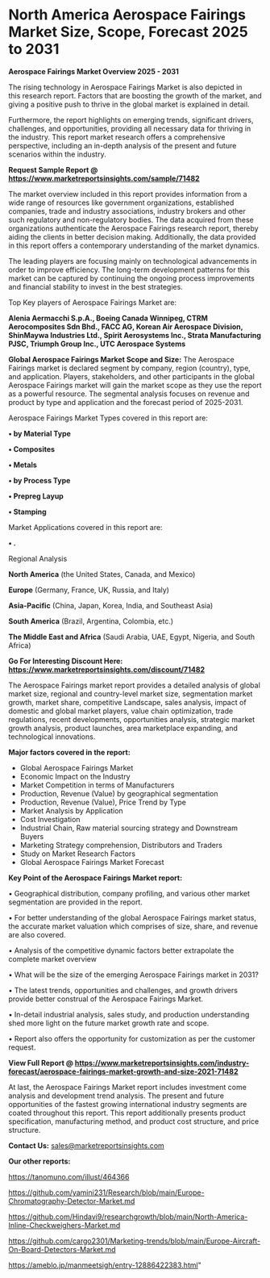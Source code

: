 # North America Aerospace Fairings Market Size, Scope, Forecast 2025 to 2031

<Strong> Aerospace Fairings Market Overview 2025 - 2031</strong>

The rising technology in Aerospace Fairings Market is also depicted in this research report. Factors that are boosting the growth of the market, and giving a positive push to thrive in the global market is explained in detail.

Furthermore, the report highlights on emerging trends, significant drivers, challenges, and opportunities, providing all necessary data for thriving in the industry. This report market research offers a comprehensive perspective, including an in-depth analysis of the present and future scenarios within the industry.

<strong>Request Sample Report @ <a href=https://www.marketreportsinsights.com/sample/71482>https://www.marketreportsinsights.com/sample/71482</a></strong>

The market overview included in this report provides information from a wide range of resources like government organizations, established companies, trade and industry associations, industry brokers and other such regulatory and non-regulatory bodies. The data acquired from these organizations authenticate the Aerospace Fairings research report, thereby aiding the clients in better decision making. Additionally, the data provided in this report offers a contemporary understanding of the market dynamics.

The leading players are focusing mainly on technological advancements in order to improve efficiency. The long-term development patterns for this market can be captured by continuing the ongoing process improvements and financial stability to invest in the best strategies.

Top Key players of Aerospace Fairings Market are:

<strong>Alenia Aermacchi S.p.A., Boeing Canada Winnipeg, CTRM Aerocomposites Sdn Bhd., FACC AG, Korean Air Aerospace Division, ShinMaywa Industries Ltd., Spirit Aerosystems Inc., Strata Manufacturing PJSC, Triumph Group Inc., UTC Aerospace Systems</strong>

<strong><b>Global Aerospace Fairings Market Scope and Size:</b></strong>
The Aerospace Fairings market is declared segment by company, region (country), type, and application. Players, stakeholders, and other participants in the global Aerospace Fairings market will gain the market scope as they use the report as a powerful resource. The segmental analysis focuses on revenue and product by type and application and the forecast period of 2025-2031.

Aerospace Fairings Market Types covered in this report are:

<strong>• by Material Type

• Composites

• Metals

• by Process Type

• Prepreg Layup

• Stamping</strong>

Market Applications covered in this report are:

<strong>• .</strong> 

Regional Analysis

<strong>North America</strong> (the United States, Canada, and Mexico)

<strong>Europe</strong> (Germany, France, UK, Russia, and Italy)

<strong>Asia-Pacific</strong> (China, Japan, Korea, India, and Southeast Asia)

<strong>South America</strong> (Brazil, Argentina, Colombia, etc.)

<strong>The Middle East and Africa</strong> (Saudi Arabia, UAE, Egypt, Nigeria, and South Africa)

<strong>Go For Interesting Discount Here: <a href=https://www.marketreportsinsights.com/discount/71482>https://www.marketreportsinsights.com/discount/71482</a></strong>

The Aerospace Fairings market report provides a detailed analysis of global market size, regional and country-level market size, segmentation market growth, market share, competitive Landscape, sales analysis, impact of domestic and global market players, value chain optimization, trade regulations, recent developments, opportunities analysis, strategic market growth analysis, product launches, area marketplace expanding, and technological innovations.

<strong><b>Major factors covered in the report:</b></strong>
<ul>
  <li>Global Aerospace Fairings Market </li>
  <li>Economic Impact on the Industry</li>
  <li>Market Competition in terms of Manufacturers</li>
  <li>Production, Revenue (Value) by geographical segmentation</li>
  <li>Production, Revenue (Value), Price Trend by Type</li>
  <li>Market Analysis by Application</li>
  <li>Cost Investigation</li>
  <li>Industrial Chain, Raw material sourcing strategy and Downstream Buyers</li>
  <li>Marketing Strategy comprehension, Distributors and Traders</li>
  <li>Study on Market Research Factors</li>
  <li>Global Aerospace Fairings Market Forecast</li>
</ul>

<strong><b>Key Point of the Aerospace Fairings Market report:</b></strong>

• Geographical distribution, company profiling, and various other market segmentation are provided in the report.

• For better understanding of the global Aerospace Fairings market status, the accurate market valuation which comprises of size, share, and revenue are also covered.

• Analysis of the competitive dynamic factors better extrapolate the complete market overview

• What will be the size of the emerging Aerospace Fairings market in 2031?

• The latest trends, opportunities and challenges, and growth drivers provide better construal of the Aerospace Fairings Market.

• In-detail industrial analysis, sales study, and production understanding shed more light on the future market growth rate and scope.

• Report also offers the opportunity for customization as per the customer request.

<strong><b>View Full Report @ <a href=https://www.marketreportsinsights.com/industry-forecast/aerospace-fairings-market-growth-and-size-2021-71482>https://www.marketreportsinsights.com/industry-forecast/aerospace-fairings-market-growth-and-size-2021-71482</a></b></strong>


At last, the Aerospace Fairings Market report includes investment come analysis and development trend analysis. The present and future opportunities of the fastest growing international industry segments are coated throughout this report. This report additionally presents product specification, manufacturing method, and product cost structure, and price structure.

<strong>Contact Us:</strong>
sales@marketreportsinsights.com

<strong>Our other reports:</strong>

<a href=https://tanomuno.com/illust/464366>https://tanomuno.com/illust/464366</a>

<a href=https://github.com/yamini231/Research/blob/main/Europe-Chromatography-Detector-Market.md>https://github.com/yamini231/Research/blob/main/Europe-Chromatography-Detector-Market.md</a>

<a href=https://github.com/Hindavi9/researchgrowth/blob/main/North-America-Inline-Checkweighers-Market.md>https://github.com/Hindavi9/researchgrowth/blob/main/North-America-Inline-Checkweighers-Market.md</a>

<a href=https://github.com/cargo2301/Marketing-trends/blob/main/Europe-Aircraft-On-Board-Detectors-Market.md>https://github.com/cargo2301/Marketing-trends/blob/main/Europe-Aircraft-On-Board-Detectors-Market.md</a>

<a href=https://ameblo.jp/manmeetsigh/entry-12886422383.html>https://ameblo.jp/manmeetsigh/entry-12886422383.html</a>"

